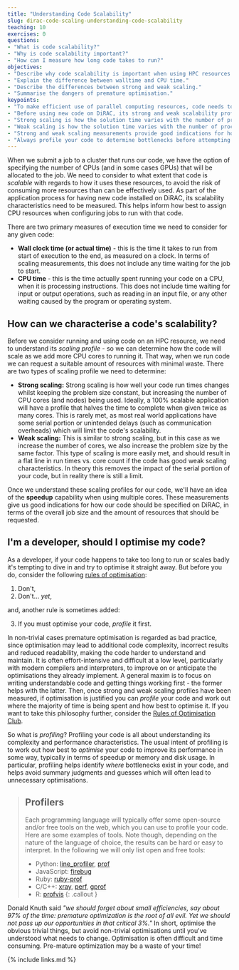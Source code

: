 ```yaml
---
title: "Understanding Code Scalability"
slug: dirac-code-scaling-understanding-code-scalability
teaching: 10
exercises: 0
questions:
- "What is code scalability?"
- "Why is code scalability important?"
- "How can I measure how long code takes to run?"
objectives:
- "Describe why code scalability is important when using HPC resources."
- "Explain the difference between walltime and CPU time."
- "Describe the differences between strong and weak scaling."
- "Summarise the dangers of premature optimisation."
keypoints:
- "To make efficient use of parallel computing resources, code needs to be scalable."
- "Before using new code on DiRAC, its strong and weak scalability profiles need to be measured."
- "Strong scaling is how the solution time varies with the number of processors for a fixed problem size."
- "Weak scaling is how the solution time varies with the number of processors for a fixed problem size for each processor."
- "Strong and weak scaling measurements provide good indications for how jobs should be configured to use resources."
- "Always profile your code to determine bottlenecks before attempting any non-trivial optimisations."
---
```


When we submit a job to a cluster that runs our code, we have the option of specifying the number of CPUs (and in some cases GPUs) that will be allocated to the job. We need to consider to what extent that code is *scalable* with regards to how it uses these resources, to avoid the risk of consuming more resources than can be effectively used. As part of the application process for having new code installed on DiRAC, its scalability characteristics need to be measured. This helps inform how best to assign CPU resources when configuring jobs to run with that code.

There are two primary measures of execution time we need to consider for any given code:

- **Wall clock time (or actual time)** - this is the time it takes to run from start of execution to the end, as measured on a clock. In terms of scaling measurements, this does not include any time waiting for the job to start.
- **CPU time** - this is the time actually spent running your code on a CPU, when it is processing instructions. This does not include time waiting for input or output operations, such as reading in an input file, or any other waiting caused by the program or operating system.

<!-- In some cases where you are running on a system which is shared by other users, your run may be swapped out to enable other users to use the system. Most systems within DiRAC are configured to have exclusive access. So your code will not be competing with other programs on the compute nodes, but may be competing on the network fabric, or for storage bandwidth. -->

## How can we characterise a code's scalability?

Before we consider running and using code on an HPC resource, we need to understand its *scaling profile* - so we can determine how the code will scale as we add more CPU cores to running it. That way, when we run code we can request a suitable amount of resources with minimal waste. There are two types of scaling profile we need to determine:

- **Strong scaling:** Strong scaling is how well your code run times changes whilst keeping the problem size constant, but increasing the number of CPU cores (and nodes) being used. Ideally, a 100% scalable application will have a profile that halves the time to complete when given twice as many cores. This is rarely met, as most real world applications have some serial portion or unintended delays (such as communication overheads) which will limit the code's scalability.
- **Weak scaling:** This is similar to strong scaling, but in this case as we increase the number of cores, we also increase the problem size by the same factor. This type of scaling is more easily met, and should result in a flat line in run times vs. core count if the code has good weak scaling characteristics. In theory this removes the impact of the serial portion of your code, but in reality there is still a limit.

 <!-- - the improvement in speed of execution of a task executed on two similar architectures with different resources.  -->

Once we understand these scaling profiles for our code, we'll have an idea of the **speedup** capability when using multiple cores. These measurements give us good indications for how our code should be specified on DiRAC, in terms of the overall job size and the amount of resources that should be requested.

## I'm a developer, should I optimise my code?

As a developer, if your code happens to take too long to run or scales badly it's tempting to dive in and try to optimise it straight away. But before you do, consider the following [rules of optimisation](https://hackernoon.com/the-rules-of-optimization-why-so-many-performance-efforts-fail-cf06aad89099):

1. Don't,
2. Don't... *yet*,

and, another rule is sometimes added:

3. If you must optimise your code, *profile* it first.

In non-trivial cases premature optimisation is regarded as bad practice, since optimisation may lead to additional code complexity, incorrect results and reduced readability, making the code harder to understand and maintain. It is often effort-intensive and difficult at a low level, particularly with modern compilers and interpreters, to improve on or anticipate the optimisations they already implement. A general maxim is to focus on writing understandable code and getting things working first - the former helps with the latter. Then, once strong and weak scaling profiles have been measured, if optimisation is justified you can *profile* your code and work out where the majority of time is being spent and how best to optimise it. If you want to take this philosophy further, consider the [Rules of Optimisation Club](https://perlbuzz.com/2008/02/19/the_rules_of_optimization_club/).

So what is *profiling*? Profiling your code is all about understanding its complexity and performance characteristics. The usual intent of profiling is to work out how best to *optimise* your code to improve its performance in some way, typically in terms of speedup or memory and disk usage. In particular, profiling helps identify *where* bottlenecks exist in your code, and helps avoid summary judgments and guesses which will often lead to unnecessary optimisations.

> ## Profilers
>
> Each programming language will typically offer some open-source and/or free tools
> on the web, which you can use to profile your code. Here are some examples of
> tools. Note though, depending on the nature of the language of choice, the
> results can be hard or easy to interpret. In the following we will only list
> open and free tools:
>
> - Python: [line_profiler](https://github.com/pyutils/line_profiler),
>   [prof](https://docs.python.org/3.9/library/profile.html)
> - JavaScript: [firebug](https://github.com/firebug/firebug)
> - Ruby: [ruby-prof](https://github.com/ruby-prof/ruby-prof)
> - C/C++: [xray](https://llvm.org/docs/XRay.html),
>   [perf](https://perf.wiki.kernel.org/index.php/Main_Page),
>   [gprof](https://ftp.gnu.org/old-gnu/Manuals/gprof-2.9.1/html_mono/gprof.html)
> - R: [profvis](https://github.com/rstudio/profvis)
{: .callout }

Donald Knuth said *"we should forget about small efficiencies, say about 97% of the time: premature optimization is the root of all evil. Yet we should not pass up our opportunities in that critical 3%."* In short, optimise the obvious trivial things, but avoid non-trivial optimisations until you've understood what needs to change. Optimisation is often difficult and time consuming. Pre-mature optimization may be a waste of your time!


{% include links.md %}
